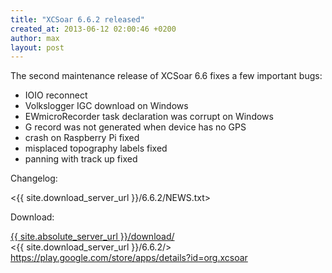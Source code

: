 ```yaml
---
title: "XCSoar 6.6.2 released"
created_at: 2013-06-12 02:00:46 +0200
author: max
layout: post
---
```


The second maintenance release of XCSoar 6.6 fixes a few important
bugs:

* IOIO reconnect
* Volkslogger IGC download on Windows
* EWmicroRecorder task declaration was corrupt on Windows
* G record was not generated when device has no GPS
* crash on Raspberry Pi fixed
* misplaced topography labels fixed
* panning with track up fixed

Changelog:

  <{{ site.download_server_url }}/6.6.2/NEWS.txt>

Download:

 [{{ site.absolute_server_url }}/download/](/download/)  
 <{{ site.download_server_url }}/6.6.2/>  
 <https://play.google.com/store/apps/details?id=org.xcsoar>
